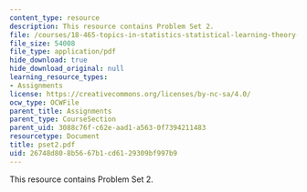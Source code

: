 ```yaml
---
content_type: resource
description: This resource contains Problem Set 2.
file: /courses/18-465-topics-in-statistics-statistical-learning-theory-spring-2007/26748d808b5667b1cd6129309bf997b9_pset2.pdf
file_size: 54008
file_type: application/pdf
hide_download: true
hide_download_original: null
learning_resource_types:
- Assignments
license: https://creativecommons.org/licenses/by-nc-sa/4.0/
ocw_type: OCWFile
parent_title: Assignments
parent_type: CourseSection
parent_uid: 3088c76f-c62e-aad1-a563-0f7394211483
resourcetype: Document
title: pset2.pdf
uid: 26748d80-8b56-67b1-cd61-29309bf997b9
---
```

This resource contains Problem Set 2.